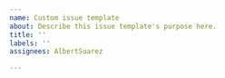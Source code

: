 ```yaml
---
name: Custom issue template
about: Describe this issue template's purpose here.
title: ''
labels: ''
assignees: AlbertSuarez

---
```



